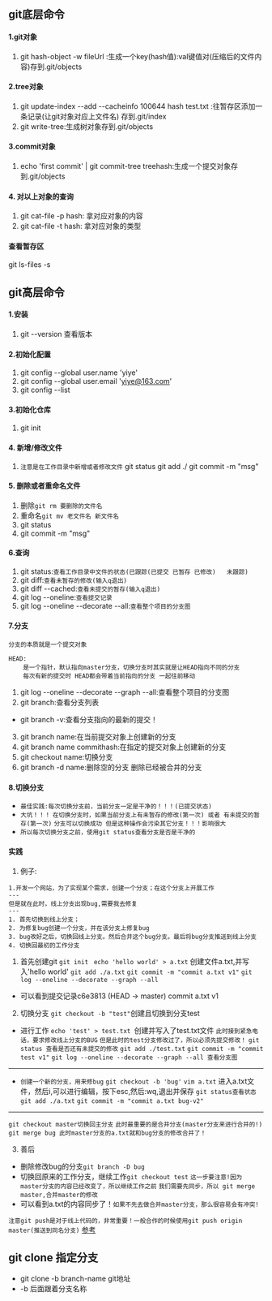 <!-- git底层命令 -->
## git底层命令
#### 1.git对象
1. git hash-object -w fileUrl :生成一个key(hash值):val键值对(压缩后的文件内容)存到.git/objects

#### 2.tree对象
1. git update-index --add --cacheinfo 100644 hash test.txt :往暂存区添加一条记录(让git对象对应上文件名) 存到.git/index
2. git write-tree:生成树对象存到.git/objects

#### 3.commit对象
1. echo 'first commit' | git commit-tree treehash:生成一个提交对象存到.git/objects
 
#### 4. 对以上对象的查询
1. git cat-file -p hash: 拿对应对象的内容
2. git cat-file -t hash: 拿对应对象的类型

#### 查看暂存区
 git ls-files -s
 
 
<!-- git高层命令 -->
## git高层命令
#### 1.安装
1. git --version 查看版本

#### 2.初始化配置
1. git config --global user.name 'yiye'
2. git config --global user.email 'yiye@163.com'
3. git config --list

#### 3.初始化仓库
1. git init 

#### 4. 新增/修改文件
1. `注意是在工作目录中新增或者修改文件`
git status
git add ./
git commit -m "msg"

#### 5. 删除或者重命名文件
1. 删除`git rm 要删除的文件名`
2. 重命名`git mv 老文件名 新文件名`
3. git status
4. git commit -m "msg"

#### 6.查询
1. git status:`查看工作目录中文件的状态(已跟踪(已提交 已暂存 已修改)   未跟踪)`
2. git diff:`查看未暂存的修改(输入q退出)`
3. git diff --cached:`查看未提交的暂存(输入q退出)`
4. git log --oneline:`查看提交记录`
5. git log --oneline --decorate --all:`查看整个项目的分支图`
 
#### 7.分支
`分支的本质就是一个提交对象`
```
HEAD:
	是一个指针，默认指向master分支，切换分支时其实就是让HEAD指向不同的分支
	每次有新的提交时 HEAD都会带着当前指向的分支 一起往前移动
```
1. git log --oneline --decorate --graph --all:查看整个项目的分支图
2. git branch:查看分支列表
*  git branch -v:查看分支指向的最新的提交！
3. git branch name:在当前提交对象上创建新的分支
4. git branch name commithash:在指定的提交对象上创建新的分支
5. git checkout name:切换分支
6. git branch -d name:删除空的分支 删除已经被合并的分支

#### 8.切换分支
* `最佳实践:每次切换分支前，当前分支一定是干净的！！！(已提交状态)`
* `大坑！！！`
`在切换分支时，如果当前分支上有未暂存的修改(第一次) 或者 有未提交的暂存(第一次)`
`分支可以切换成功 但是这种操作会污染其它分支！！！影响很大`
* `所以每次切换分支之前，使用git status查看分支是否是干净的`

#### 实践
1. 例子:
```
1.开发一个网站，为了实现某个需求，创建一个分支；在这个分支上开展工作
---
但是就在此时，线上分支出现bug,需要我去修复
---
1. 首先切换到线上分支；
2. 为修复bug创建一个分支，并在该分支上修复bug
3. bug改好之后，切换回线上分支。然后合并这个bug分支。最后将bug分支推送到线上分支
4. 切换回最初的工作分支
```
1. 首先创建git
`git init `
`echo 'hello world' > a.txt` 创建文件a.txt,并写入'hello world'
`git add ./a.txt`
`git commit -m "commit a.txt v1"`
`git log --oneline --decorate --graph --all`
* 可以看到提交记录c6e3813 (HEAD -> master) commit a.txt v1
2. 切换分支
`git checkout -b "test"`创建且切换到分支test
* 进行工作
`echo 'test' > test.txt `创建并写入了test.txt文件
`此时接到紧急电话，要求修改线上分支的BUG`
`但是此时的test分支修改过了，所以必须先提交修改！`
`git status 查看是否还有未提交的修改`
`git add ./test.txt`
`git commit -m "commit test v1"`
`git log --oneline --decorate --graph --all 查看分支图`
---
* `创建一个新的分支，用来修bug`
`git checkout -b 'bug'`
`vim a.txt` 进入a.txt文件，然后i,可以进行编辑，按下esc,然后:wq,退出并保存
`git status查看状态`
`git add ./a.txt`
`git commit -m "commit a.txt bug-v2"`
---
`git checkout master切换回主分支`
`此时最重要的是合并分支(master分支来进行合并的!)`
`git merge bug 此时master分支的a.txt就和bug分支的修改合并了！`

3. 善后
* 删除修改bug的分支`git branch -D bug`
* 切换回原来的工作分支，继续工作`git checkout test`
`这一步要注意!因为master分支的内容已经改变了，所以继续工作之前`
`我们需要先同步，所以 git merge master,合并master的修改`
* 可以看到a.txt的内容同步了！`如果不先去做合并master分支，那么很容易会有冲突!`

`注意git push是对于线上代码的，非常重要！一般合作的时候使用git push origin master(推送到同名分支)`
[参考](https://www.cnblogs.com/qianqiannian/p/6008140.html)

## git clone 指定分支
* git clone -b branch-name git地址
* -b 后面跟着分支名称
